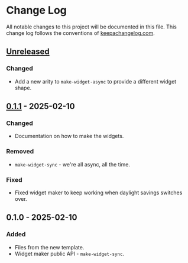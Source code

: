 # Change Log
All notable changes to this project will be documented in this file. This change log follows the conventions of [keepachangelog.com](http://keepachangelog.com/).

## [Unreleased]
### Changed
- Add a new arity to `make-widget-async` to provide a different widget shape.

## [0.1.1] - 2025-02-10
### Changed
- Documentation on how to make the widgets.

### Removed
- `make-widget-sync` - we're all async, all the time.

### Fixed
- Fixed widget maker to keep working when daylight savings switches over.

## 0.1.0 - 2025-02-10
### Added
- Files from the new template.
- Widget maker public API - `make-widget-sync`.

[Unreleased]: https://github.com/allanvgoncalves/edne-correios/compare/0.1.1...HEAD
[0.1.1]: https://github.com/allanvgoncalves/edne-correios/compare/0.1.0...0.1.1
